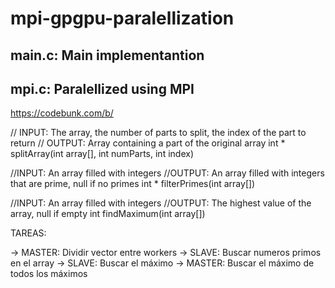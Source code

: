 # mpi-gpgpu-paralellization

## main.c: Main implementantion 
## mpi.c: Paralellized using MPI

https://codebunk.com/b/

// INPUT: The array, the number of parts to split, the index of the part to return
// OUTPUT: Array containing a part of the original array
int * splitArray(int array[], int numParts, int index)

//INPUT: An array filled with integers
//OUTPUT: An array filled with integers that are prime, null if no primes
int * filterPrimes(int array[])

//INPUT: An array filled with integers
//OUTPUT: The highest value of the array, null if empty
int findMaximum(int array[])


TAREAS:

-> MASTER: Dividir vector entre workers
-> SLAVE: Buscar numeros primos en el array
-> SLAVE: Buscar el máximo
-> MASTER: Buscar el máximo de todos los máximos
